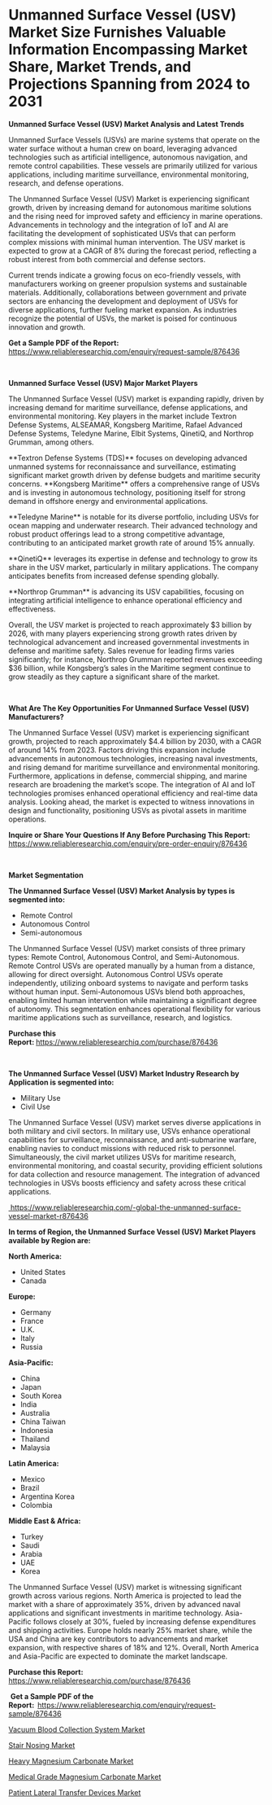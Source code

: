 <p><h1>Unmanned Surface Vessel (USV) Market Size Furnishes Valuable Information Encompassing Market Share, Market Trends, and Projections Spanning from 2024 to 2031</h1></p><p><strong>Unmanned Surface Vessel (USV) Market Analysis and Latest Trends</strong></p>
<p><p>Unmanned Surface Vessels (USVs) are marine systems that operate on the water surface without a human crew on board, leveraging advanced technologies such as artificial intelligence, autonomous navigation, and remote control capabilities. These vessels are primarily utilized for various applications, including maritime surveillance, environmental monitoring, research, and defense operations.</p><p>The Unmanned Surface Vessel (USV) Market is experiencing significant growth, driven by increasing demand for autonomous maritime solutions and the rising need for improved safety and efficiency in marine operations. Advancements in technology and the integration of IoT and AI are facilitating the development of sophisticated USVs that can perform complex missions with minimal human intervention. The USV market is expected to grow at a CAGR of 8% during the forecast period, reflecting a robust interest from both commercial and defense sectors.</p><p>Current trends indicate a growing focus on eco-friendly vessels, with manufacturers working on greener propulsion systems and sustainable materials. Additionally, collaborations between government and private sectors are enhancing the development and deployment of USVs for diverse applications, further fueling market expansion. As industries recognize the potential of USVs, the market is poised for continuous innovation and growth.</p></p>
<p><strong>Get a Sample PDF of the Report:&nbsp;</strong> <a href="https://www.reliableresearchiq.com/enquiry/request-sample/876436?utm_campaign=1141&utm_medium=2&utm_source=Github&utm_content=ia&utm_term=03122024&utm_id=unmanned-surface-vessel-usv">https://www.reliableresearchiq.com/enquiry/request-sample/876436</a></p>
<p>&nbsp;</p>
<p><strong>Unmanned Surface Vessel (USV) Major Market Players</strong></p>
<p><p>The Unmanned Surface Vessel (USV) market is expanding rapidly, driven by increasing demand for maritime surveillance, defense applications, and environmental monitoring. Key players in the market include Textron Defense Systems, ALSEAMAR, Kongsberg Maritime, Rafael Advanced Defense Systems, Teledyne Marine, Elbit Systems, QinetiQ, and Northrop Grumman, among others.</p><p>**Textron Defense Systems (TDS)** focuses on developing advanced unmanned systems for reconnaissance and surveillance, estimating significant market growth driven by defense budgets and maritime security concerns. **Kongsberg Maritime** offers a comprehensive range of USVs and is investing in autonomous technology, positioning itself for strong demand in offshore energy and environmental applications.</p><p>**Teledyne Marine** is notable for its diverse portfolio, including USVs for ocean mapping and underwater research. Their advanced technology and robust product offerings lead to a strong competitive advantage, contributing to an anticipated market growth rate of around 15% annually.</p><p>**QinetiQ** leverages its expertise in defense and technology to grow its share in the USV market, particularly in military applications. The company anticipates benefits from increased defense spending globally.</p><p>**Northrop Grumman** is advancing its USV capabilities, focusing on integrating artificial intelligence to enhance operational efficiency and effectiveness. </p><p>Overall, the USV market is projected to reach approximately $3 billion by 2026, with many players experiencing strong growth rates driven by technological advancement and increased governmental investments in defense and maritime safety. Sales revenue for leading firms varies significantly; for instance, Northrop Grumman reported revenues exceeding $36 billion, while Kongsberg’s sales in the Maritime segment continue to grow steadily as they capture a significant share of the market.</p></p>
<p>&nbsp;</p>
<p><strong>What Are The Key Opportunities For Unmanned Surface Vessel (USV) Manufacturers?</strong></p>
<p><p>The Unmanned Surface Vessel (USV) market is experiencing significant growth, projected to reach approximately $4.4 billion by 2030, with a CAGR of around 14% from 2023. Factors driving this expansion include advancements in autonomous technologies, increasing naval investments, and rising demand for maritime surveillance and environmental monitoring. Furthermore, applications in defense, commercial shipping, and marine research are broadening the market’s scope. The integration of AI and IoT technologies promises enhanced operational efficiency and real-time data analysis. Looking ahead, the market is expected to witness innovations in design and functionality, positioning USVs as pivotal assets in maritime operations.</p></p>
<p><strong>Inquire or Share Your Questions If Any Before Purchasing This Report:</strong> <a href="https://www.reliableresearchiq.com/enquiry/pre-order-enquiry/876436?utm_campaign=1141&utm_medium=2&utm_source=Github&utm_content=ia&utm_term=03122024&utm_id=unmanned-surface-vessel-usv">https://www.reliableresearchiq.com/enquiry/pre-order-enquiry/876436</a></p>
<p>&nbsp;</p>
<p><strong>Market Segmentation</strong></p>
<p><strong>The Unmanned Surface Vessel (USV) Market Analysis by types is segmented into:</strong></p>
<p><ul><li>Remote Control</li><li>Autonomous Control</li><li>Semi-autonomous</li></ul></p>
<p><p>The Unmanned Surface Vessel (USV) market consists of three primary types: Remote Control, Autonomous Control, and Semi-Autonomous. Remote Control USVs are operated manually by a human from a distance, allowing for direct oversight. Autonomous Control USVs operate independently, utilizing onboard systems to navigate and perform tasks without human input. Semi-Autonomous USVs blend both approaches, enabling limited human intervention while maintaining a significant degree of autonomy. This segmentation enhances operational flexibility for various maritime applications such as surveillance, research, and logistics.</p></p>
<p><strong>Purchase this Report:&nbsp;</strong><a href="https://www.reliableresearchiq.com/purchase/876436?utm_campaign=1141&utm_medium=2&utm_source=Github&utm_content=ia&utm_term=03122024&utm_id=unmanned-surface-vessel-usv">https://www.reliableresearchiq.com/purchase/876436</a></p>
<p>&nbsp;</p>
<p><strong>The Unmanned Surface Vessel (USV) Market Industry Research by Application is segmented into:</strong></p>
<p><ul><li>Military Use</li><li>Civil Use</li></ul></p>
<p><p>The Unmanned Surface Vessel (USV) market serves diverse applications in both military and civil sectors. In military use, USVs enhance operational capabilities for surveillance, reconnaissance, and anti-submarine warfare, enabling navies to conduct missions with reduced risk to personnel. Simultaneously, the civil market utilizes USVs for maritime research, environmental monitoring, and coastal security, providing efficient solutions for data collection and resource management. The integration of advanced technologies in USVs boosts efficiency and safety across these critical applications.</p></p>
<p><a href="https://www.reliableresearchiq.com/-global-the-unmanned-surface-vessel-market-r876436?utm_campaign=1141&utm_medium=2&utm_source=Github&utm_content=ia&utm_term=03122024&utm_id=unmanned-surface-vessel-usv">&nbsp;https://www.reliableresearchiq.com/-global-the-unmanned-surface-vessel-market-r876436</a></p>
<p><strong>In terms of Region, the Unmanned Surface Vessel (USV) Market Players available by Region are:</strong></p>
<p>
    <p> <strong> North America: </strong>
        <ul>
            <li>United States</li>
            <li>Canada</li>
        </ul>
        </p> 
    <p> <strong> Europe: </strong>
        <ul>
            <li>Germany</li>
            <li>France</li>
            <li>U.K.</li>
            <li>Italy</li>
            <li>Russia</li>
        </ul>
        </p> 
    <p> <strong> Asia-Pacific: </strong>
        <ul>
            <li>China</li>
            <li>Japan</li>
            <li>South Korea</li>
            <li>India</li>
            <li>Australia</li>
            <li>China Taiwan</li>
            <li>Indonesia</li>
            <li>Thailand</li>
            <li>Malaysia</li>
        </ul>
        </p> 
    <p> <strong> Latin America: </strong>
        <ul>
            <li>Mexico</li>
            <li>Brazil</li>
            <li>Argentina Korea</li>
            <li>Colombia</li>
        </ul>
        </p> 
    <p> <strong> Middle East & Africa: </strong>
        <ul>
            <li>Turkey</li>
            <li>Saudi</li>
            <li>Arabia</li>
            <li>UAE</li>
            <li>Korea</li>
        </ul>
    </p>
    </p>
<p><p>The Unmanned Surface Vessel (USV) market is witnessing significant growth across various regions. North America is projected to lead the market with a share of approximately 35%, driven by advanced naval applications and significant investments in maritime technology. Asia-Pacific follows closely at 30%, fueled by increasing defense expenditures and shipping activities. Europe holds nearly 25% market share, while the USA and China are key contributors to advancements and market expansion, with respective shares of 18% and 12%. Overall, North America and Asia-Pacific are expected to dominate the market landscape.</p></p>
<p><strong>Purchase this Report: </strong><a href="https://www.reliableresearchiq.com/purchase/876436?utm_campaign=1141&utm_medium=2&utm_source=Github&utm_content=ia&utm_term=03122024&utm_id=unmanned-surface-vessel-usv">https://www.reliableresearchiq.com/purchase/876436</a></p>
<p>&nbsp;<strong>Get a Sample PDF of the Report:&nbsp;&nbsp;</strong><a href="https://www.reliableresearchiq.com/enquiry/request-sample/876436?utm_campaign=1141&utm_medium=2&utm_source=Github&utm_content=ia&utm_term=03122024&utm_id=unmanned-surface-vessel-usv">https://www.reliableresearchiq.com/enquiry/request-sample/876436</a></p>
<p><strong></strong></p>
<p><p><a href="https://www.linkedin.com/pulse/vacuum-blood-collection-system-market-from-20242031-in-depth-q3enc?utm_campaign=1141&utm_medium=2&utm_source=Github&utm_content=ia&utm_term=03122024&utm_id=unmanned-surface-vessel-usv">Vacuum Blood Collection System Market</a></p><p><a href="https://www.linkedin.com/pulse/top-trends-transforming-stair-nosing-market-2024-2031-firmazon-5gwjc?utm_campaign=1141&utm_medium=2&utm_source=Github&utm_content=ia&utm_term=03122024&utm_id=unmanned-surface-vessel-usv">Stair Nosing Market</a></p><p><a href="https://issuu.com/reportprime-2/docs/heavy-magnesium-carbonate-market-size-2030.pptx?utm_campaign=1141&utm_medium=2&utm_source=Github&utm_content=ia&utm_term=03122024&utm_id=unmanned-surface-vessel-usv">Heavy Magnesium Carbonate Market</a></p><p><a href="https://issuu.com/reportprime-2/docs/medical-grade-magnesium-carbonate-market-size-2030?utm_campaign=1141&utm_medium=2&utm_source=Github&utm_content=ia&utm_term=03122024&utm_id=unmanned-surface-vessel-usv">Medical Grade Magnesium Carbonate Market</a></p><p><a href="https://www.linkedin.com/pulse/patient-lateral-transfer-devices-market-size-expanding-rapidly-rwcnc?utm_campaign=1141&utm_medium=2&utm_source=Github&utm_content=ia&utm_term=03122024&utm_id=unmanned-surface-vessel-usv">Patient Lateral Transfer Devices Market</a></p></p>